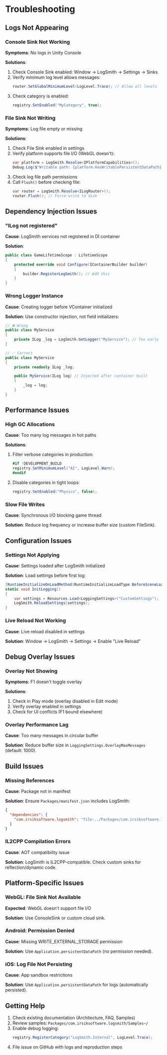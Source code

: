 # Troubleshooting

## Logs Not Appearing

### Console Sink Not Working
**Symptoms**: No logs in Unity Console

**Solutions**:
1. Check Console Sink enabled: Window → LogSmith → Settings → Sinks
2. Verify minimum log level allows messages:
   ```csharp
   router.SetGlobalMinimumLevel(LogLevel.Trace); // Allow all levels
   ```
3. Check category is enabled:
   ```csharp
   registry.SetEnabled("MyCategory", true);
   ```

### File Sink Not Writing
**Symptoms**: Log file empty or missing

**Solutions**:
1. Check File Sink enabled in settings
2. Verify platform supports file I/O (WebGL doesn't):
   ```csharp
   var platform = LogSmith.Resolve<IPlatformCapabilities>();
   Debug.Log($"Writable path: {platform.HasWritablePersistentDataPath}");
   ```
3. Check log file path permissions
4. Call `Flush()` before checking file:
   ```csharp
   var router = LogSmith.Resolve<ILogRouter>();
   router.Flush(); // Force write to disk
   ```

## Dependency Injection Issues

### "ILog not registered"
**Cause**: LogSmith services not registered in DI container

**Solution**:
```csharp
public class GameLifetimeScope : LifetimeScope
{
    protected override void Configure(IContainerBuilder builder)
    {
        builder.RegisterLogSmith(); // Add this
    }
}
```

### Wrong Logger Instance
**Cause**: Creating logger before VContainer initialized

**Solution**: Use constructor injection, not field initializers:
```csharp
// ❌ Wrong
public class MyService
{
    private ILog _log = LogSmith.GetLogger("MyService"); // Too early
}

// ✅ Correct
public class MyService
{
    private readonly ILog _log;

    public MyService(ILog log) // Injected after container built
    {
        _log = log;
    }
}
```

## Performance Issues

### High GC Allocations
**Cause**: Too many log messages in hot paths

**Solutions**:
1. Filter verbose categories in production:
   ```csharp
   #if !DEVELOPMENT_BUILD
   registry.SetMinimumLevel("AI", LogLevel.Warn);
   #endif
   ```
2. Disable categories in tight loops:
   ```csharp
   registry.SetEnabled("Physics", false);
   ```

### Slow File Writes
**Cause**: Synchronous I/O blocking game thread

**Solution**: Reduce log frequency or increase buffer size (custom FileSink).

## Configuration Issues

### Settings Not Applying
**Cause**: Settings loaded after LogSmith initialized

**Solution**: Load settings before first log:
```csharp
[RuntimeInitializeOnLoadMethod(RuntimeInitializeLoadType.BeforeSceneLoad)]
static void InitLogging()
{
    var settings = Resources.Load<LoggingSettings>("CustomSettings");
    LogSmith.ReloadSettings(settings);
}
```

### Live Reload Not Working
**Cause**: Live reload disabled in settings

**Solution**: Window → LogSmith → Settings → Enable "Live Reload"

## Debug Overlay Issues

### Overlay Not Showing
**Symptoms**: F1 doesn't toggle overlay

**Solutions**:
1. Check in Play mode (overlay disabled in Edit mode)
2. Verify overlay enabled in settings
3. Check for UI conflicts (F1 bound elsewhere)

### Overlay Performance Lag
**Cause**: Too many messages in circular buffer

**Solution**: Reduce buffer size in `LoggingSettings.OverlayMaxMessages` (default: 1000).

## Build Issues

### Missing References
**Cause**: Package not in manifest

**Solution**: Ensure `Packages/manifest.json` includes LogSmith:
```json
{
  "dependencies": {
    "com.irsiksoftware.logsmith": "file:../Packages/com.irsiksoftware.logsmith"
  }
}
```

### IL2CPP Compilation Errors
**Cause**: AOT compatibility issue

**Solution**: LogSmith is IL2CPP-compatible. Check custom sinks for reflection/dynamic code.

## Platform-Specific Issues

### WebGL: File Sink Not Available
**Expected**: WebGL doesn't support file I/O

**Solution**: Use ConsoleSink or custom cloud sink.

### Android: Permission Denied
**Cause**: Missing WRITE_EXTERNAL_STORAGE permission

**Solution**: Use `Application.persistentDataPath` (no permission needed).

### iOS: Log File Not Persisting
**Cause**: App sandbox restrictions

**Solution**: Use `Application.persistentDataPath` for logs (automatically persisted).

## Getting Help

1. Check existing documentation (Architecture, FAQ, Samples)
2. Review samples: `Packages/com.irsiksoftware.logsmith/Samples~/`
3. Enable debug logging:
   ```csharp
   registry.RegisterCategory("LogSmith.Internal", LogLevel.Trace);
   ```
4. File issue on GitHub with logs and reproduction steps
